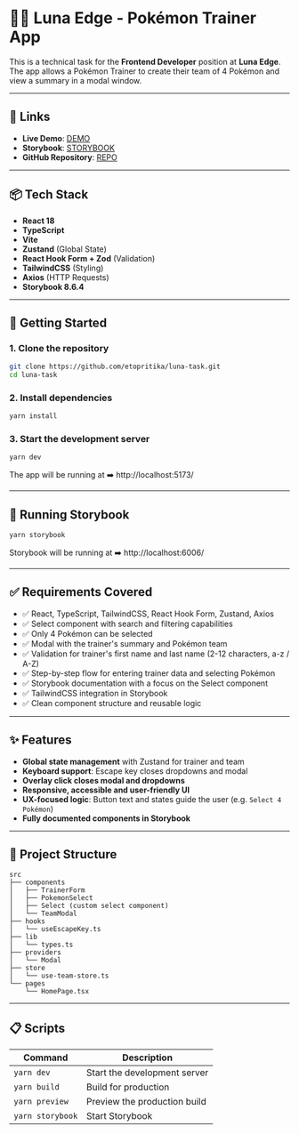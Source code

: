 # 🐱‍🏍 Luna Edge - Pokémon Trainer App

This is a technical task for the **Frontend Developer** position at **Luna Edge**.  
The app allows a Pokémon Trainer to create their team of 4 Pokémon and view a summary in a modal window.

---

## 🔗 Links

- **Live Demo**: [DEMO](https://luna-task.vercel.app)
- **Storybook**: [STORYBOOK](https://luna-task-f94d.vercel.app)
- **GitHub Repository**: [REPO](https://github.com/etopritika/luna-task)

---

## 📦 Tech Stack

- **React 18**
- **TypeScript**
- **Vite**
- **Zustand** (Global State)
- **React Hook Form + Zod** (Validation)
- **TailwindCSS** (Styling)
- **Axios** (HTTP Requests)
- **Storybook 8.6.4**

---

## 🚀 Getting Started

### 1. Clone the repository

```bash
git clone https://github.com/etopritika/luna-task.git
cd luna-task
```

### 2. Install dependencies

```bash
yarn install
```

### 3. Start the development server

```bash
yarn dev
```

The app will be running at ➡️ http://localhost:5173/

---

## 📖 Running Storybook

```bash
yarn storybook
```

Storybook will be running at ➡️ http://localhost:6006/

---

## ✅ Requirements Covered

- ✅ React, TypeScript, TailwindCSS, React Hook Form, Zustand, Axios
- ✅ Select component with search and filtering capabilities
- ✅ Only 4 Pokémon can be selected
- ✅ Modal with the trainer's summary and Pokémon team
- ✅ Validation for trainer's first name and last name (2-12 characters, a-z / A-Z)
- ✅ Step-by-step flow for entering trainer data and selecting Pokémon
- ✅ Storybook documentation with a focus on the Select component
- ✅ TailwindCSS integration in Storybook
- ✅ Clean component structure and reusable logic

---

## ✨ Features

- **Global state management** with Zustand for trainer and team
- **Keyboard support**: Escape key closes dropdowns and modal
- **Overlay click closes modal and dropdowns**
- **Responsive, accessible and user-friendly UI**
- **UX-focused logic**: Button text and states guide the user (e.g. `Select 4 Pokémon`)
- **Fully documented components in Storybook**

---

## 📂 Project Structure

```
src
├── components
│   ├── TrainerForm
│   ├── PokemonSelect
│   ├── Select (custom select component)
│   └── TeamModal
├── hooks
│   └── useEscapeKey.ts
├── lib
│   └── types.ts
├── providers
│   └── Modal
├── store
│   └── use-team-store.ts
└── pages
    └── HomePage.tsx
```

---

## 📋 Scripts

| Command          | Description                  |
| ---------------- | ---------------------------- |
| `yarn dev`       | Start the development server |
| `yarn build`     | Build for production         |
| `yarn preview`   | Preview the production build |
| `yarn storybook` | Start Storybook              |
